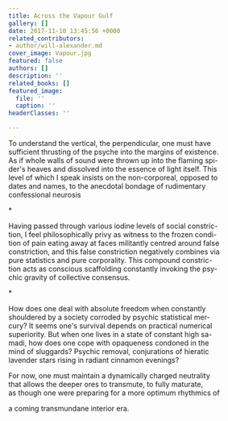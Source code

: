 ```yaml
---
title: Across the Vapour Gulf
gallery: []
date: 2017-11-10 13:45:56 +0000
related_contributors:
- author/will-alexander.md
cover_image: Vapour.jpg
featured: false
authors: []
description: ''
related_books: []
featured_image:
  file: ''
  caption: ''
headerClasses: ''

---
```

  
To understand the vertical, the perpendicular, one must have  
sufficient thrusting of the psyche into the margins of existence.  
As if whole walls of sound were thrown up into the flaming spi-  
der's heaves and dissolved into the essence of light itself. This  
level of which I speak insists on the non-corporeal, opposed to  
dates and names, to the anecdotal bondage of rudimentary   
confessional neurosis

\*

Having passed through various iodine levels of social constric-  
tion, I feel philosophically privy as witness to the frozen condi-  
tion of pain eating away at faces militantly centred around false  
constriction, and this false constriction negatively combines via  
pure statistics and pure corporality. This compound constric-  
tion acts as conscious scaffolding constantly invoking the psy-  
chic gravity of collective consensus.

\*

How does one deal with absolute freedom when constantly  
shouldered by a society corroded by psychic statistical mer-  
cury? It seems one's survival depends on practical numerical   
superiority. But when one lives in a state of constant high sa-  
madi, how does one cope with opaqueness condoned in the   
mind of sluggards? Psychic removal, conjurations of hieratic   
lavender stars rising in radiant cinnamon evenings?

For now, one must maintain a dynamically charged neutrality   
that allows the deeper ores to transmute, to fully maturate,  
as though one were preparing for a more optimum rhythmics of 

a coming transmundane interior era.​